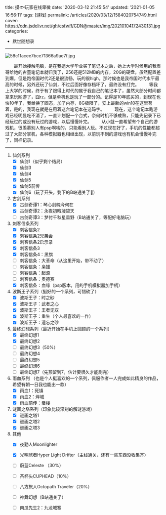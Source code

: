 title: 摸🐟玩家在线卑微
date: '2020-03-12 21:45:54'
updated: '2021-01-05 16:56:11'
tags: [游戏]
permalink: /articles/2020/03/12/1584020754749.html
cover: https://cdn.jsdelivr.net/gh/csfwff/CDN@master/img/20210104172430131.jpg
categories: 
- 默世随想录
---
![58c11acee7bce71366a9ae7f.jpg](https://cdn.jsdelivr.net/gh/csfwff/CDN@master/img/20210104172430131.jpg)

&emsp;&emsp;最开始接触电脑，是在我姐大学毕业买了笔记本之后，她上大学时候用的我表哥给她的古董笔记本就归我了，256还是512MB的内存，20G的硬盘，虽然配置差到爆，但是跑帝国时代2还是很流畅，玩的很high，那时候也是我帝国时代水平最高的时候，另外还玩了仙剑，不过后面好像存档坏了，最终没有打完。
&emsp;&emsp;等我上大学的时候，终于有了跟得上时代的属于我自己的笔记本了，虽然大部分时间都拿来玩网游了，囧rz，但是单机也是玩了一部分的。记得是10年底买的，到现在也快10年了，我给换了固态，加了内存，8G极限了，安上最新的win10在这里苟着，是的，我现在就是在用着这台笔记本在这码字。
&emsp;&emsp;现在，这个笔记本跑游戏已经明显吃不消了，一直计划配一个台式，奈何时机不够成熟，只能先记录下已经玩过的或没有玩过的游戏，以后慢慢补完。
&emsp;&emsp;从小就一直希望有个自己的游戏机，很羡慕别人有psp啊啥的，只能看别人玩。不过现在好了，手机的性能都超过了大部分掌机，各种模拟器也相继出现，以前玩不到的游戏也有机会慢慢补完了，同样记录。

---

1. 仙剑系列
   * [x] 仙剑1（似乎剩个结局）
   * [x] 仙剑3
   * [x] 仙剑4
   * [x] 仙剑5
   * [x] 仙剑5前传
   * [x] 仙剑6（玩了开头，剩下的B站通关了🤪）
2. 古剑系列
   * [x] 古剑奇谭1：琴心剑魄今何在
   * [x] 古剑奇谭2：永夜初晗凝碧天
   * [ ] 古剑奇谭3：梦付千秋星垂野（B站通关了，等配好电脑玩）
3. 刺客信条系列
   * [x] 刺客信条2
   * [x] 刺客信条2兄弟会
   * [x] 刺客信条2启示录
   * [x] 刺客信条3
   * [x] 刺客信条4：黑旗
   * [ ] 刺客信条：大革命（从这里开始，带不动了）
   * [ ] 刺客信条：枭雄
   * [ ] 刺客信条：起源
   * [ ] 刺客信条：奥德赛
   * [x] 刺客信条：血缘（psp版本，用的手机模拟器加手柄）
4. 波斯王子系列（挺好的一个系列，可惜砍了）
   * [x] 波斯王子：时之砂
   * [x] 波斯王子：武者之心
   * [x] 波斯王子：王者无双
   * [x] 波斯王子：重生（个人最喜欢的一作）
   * [x] 波斯王子：遗忘之砂
5. 最终幻想系列（最近开始在手机上回顾的一个系列）
   * [x] 最终幻想1
   * [x] 最终幻想2
   * [ ] 最终幻想3（50%）
   * [ ] 最终幻想4
   * [ ] 最终幻想5
   * [ ] 最终幻想6
   * [ ] 最终幻想7（先预留到7，估计要很久才能刷完）
6. 雨血系列 （也是个人挺喜欢的一个系列，佩服作者一人完成如此精良的作品，希望有朝一日我也能出一款）
   * [x] 雨血1：死镇
   * [x] 雨血2：烨城
   * [x] 雨血前传：蜃楼
7. 谜画之塔系列（印象比较深刻的解谜游戏）
   * [x] 谜画之塔1
   * [x] 谜画之塔2
   * [x] 谜画之塔3
8. 其他
   * [x] 夜勤人Moonlighter
   * [x] 光明旅者Hyper Light Drifter（主线通关，还有一些东西没收集齐）
   * [ ] 蔚蓝Celeste （30%）
   * [ ] 茶杯头CUPHEAD（10%）
   * [ ] 八方旅人Octopath Traveler（20%）
   * [ ] 神舞幻想（B站通关了）
   * [ ] 南瓜先生2：九龙城寨

